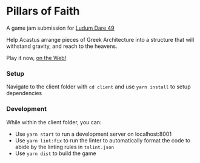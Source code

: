 # Pillars of Faith #

A game jam submission for [Ludum Dare 49](https://ldjam.com/events/ludum-dare/49/pillars-of-faith)

Help Acastus arrange pieces of Greek Architecture into a structure that will withstand gravity, and reach to the heavens.

Play it now, [on the Web!](https://Timmith.github.io/ld49)

### Setup ###

Navigate to the client folder with `cd client`
and use `yarn install` to setup dependencies

### Development ###

While within the client folder, you can:
- Use `yarn start` to run a development server on localhost:8001
- Use `yarn lint:fix` to run the linter to automatically format the code to abide by the linting rules in `tslint.json`
- Use `yarn dist` to build the game
